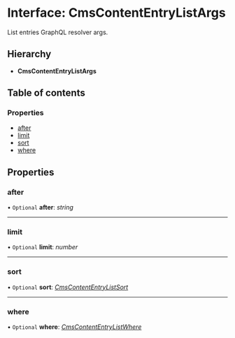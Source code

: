 # Interface: CmsContentEntryListArgs

List entries GraphQL resolver args.

## Hierarchy

* **CmsContentEntryListArgs**

## Table of contents

### Properties

- [after](cmscontententrylistargs.md#after)
- [limit](cmscontententrylistargs.md#limit)
- [sort](cmscontententrylistargs.md#sort)
- [where](cmscontententrylistargs.md#where)

## Properties

### after

• `Optional` **after**: *string*

___

### limit

• `Optional` **limit**: *number*

___

### sort

• `Optional` **sort**: [*CmsContentEntryListSort*](../types/cmscontententrylistsort.md)

___

### where

• `Optional` **where**: [*CmsContentEntryListWhere*](cmscontententrylistwhere.md)
